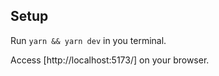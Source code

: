 ## Setup

Run `yarn && yarn dev` in you terminal.

Access [http://localhost:5173/] on your browser.
